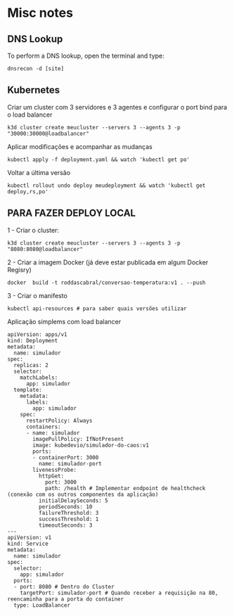 # Misc notes

## DNS Lookup

To perform a DNS lookup, open the terminal and type:
```
dnsrecon -d [site]
```


## Kubernetes

Criar um cluster com 3 servidores e 3 agentes e configurar o port bind para o load balancer
```
k3d cluster create meucluster --servers 3 --agents 3 -p "30000:30000@loadbalancer"
```

Aplicar modificações e acompanhar as mudanças
```
kubectl apply -f deployment.yaml && watch 'kubectl get po'
```

Voltar a última versão
```
kubectl rollout undo deploy meudeployment && watch 'kubectl get deploy,rs,po'
```

## PARA FAZER DEPLOY LOCAL

1 - Criar o cluster:
```
k3d cluster create meucluster --servers 3 --agents 3 -p "8080:8080@loadbalancer"
```

2 - Criar a imagem Docker (já deve estar publicada em algum Docker Regisry)
```
docker  build -t roddascabral/conversao-temperatura:v1 . --push
```
3 - Criar o manifesto
```
kubectl api-resources # para saber quais versões utilizar
``` 
Aplicação simplems com load balancer
```
apiVersion: apps/v1
kind: Deployment
metadata:
  name: simulador
spec:
  replicas: 2
  selector:
    matchLabels:
      app: simulador
  template:
    metadata:
      labels:
        app: simulador
    spec:
      restartPolicy: Always
      containers:
      - name: simulador
        imagePullPolicy: IfNotPresent
        image: kubedevio/simulador-do-caos:v1
        ports:
        - containerPort: 3000
          name: simulador-port
        livenessProbe:
          httpGet:
            port: 3000
            path: /health # Implementar endpoint de healthcheck (conexão com os outros componentes da aplicação)
          initialDelaySeconds: 5 
          periodSeconds: 10
          failureThreshold: 3
          successThreshold: 1
          timeoutSeconds: 3
---
apiVersion: v1
kind: Service
metadata:
  name: simulador
spec:
  selector:
    app: simulador
  ports:
  - port: 8080 # Dentro do Cluster
    targetPort: simulador-port # Quando receber a requisição na 80, reencaminha para a porta do container
  type: LoadBalancer
```

